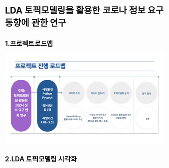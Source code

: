 # LDA 토픽모델링을 활용한 코로나 정보 요구 동향에 관한 연구
1.프로젝트로드맵
-------------
![로드맵](/Topicmodeling.png)

2.LDA 토픽모델링 시각화
-------------
